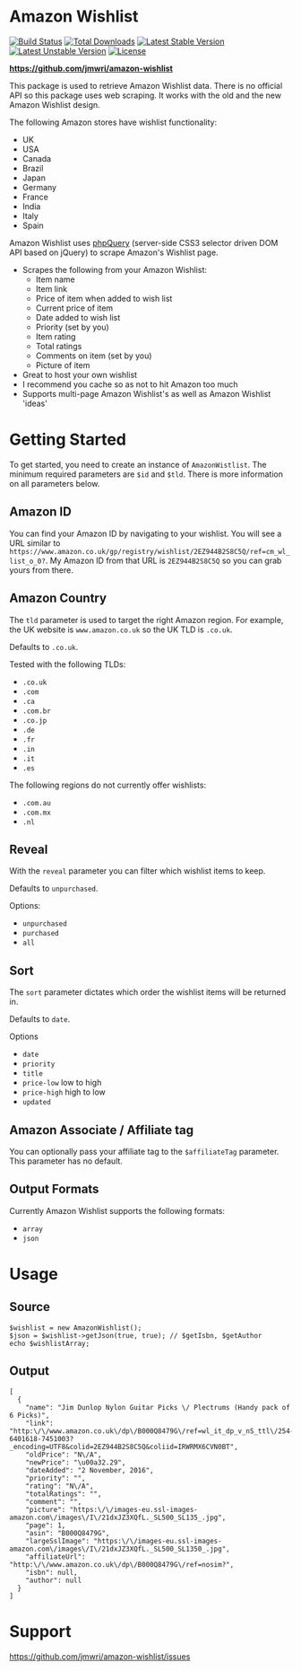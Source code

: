 # Amazon Wishlist

[![Build Status](https://travis-ci.org/jmwri/amazon-wishlist.svg?branch=master)](https://travis-ci.org/jmwri/amazon-wishlist)
[![Total Downloads](https://poser.pugx.org/jmwri/amazon-wishlist/d/total.svg)](https://packagist.org/packages/jmwri/amazon-wishlist)
[![Latest Stable Version](https://poser.pugx.org/jmwri/amazon-wishlist/v/stable.svg)](https://packagist.org/packages/jmwri/amazon-wishlist)
[![Latest Unstable Version](https://poser.pugx.org/jmwri/amazon-wishlist/v/unstable.svg)](https://packagist.org/packages/jmwri/amazon-wishlist)
[![License](https://poser.pugx.org/jmwri/amazon-wishlist/license.svg)](https://packagist.org/packages/jmwri/amazon-wishlist)

**https://github.com/jmwri/amazon-wishlist**

This package is used to retrieve Amazon Wishlist data. There is no official API so this package uses web scraping. It works with the old and the new Amazon Wishlist design.

The following Amazon stores have wishlist functionality:
* UK
* USA
* Canada
* Brazil
* Japan
* Germany
* France
* India
* Italy
* Spain

Amazon Wishlist uses [phpQuery](http://code.google.com/p/phpquery/) (server-side CSS3 selector driven DOM API based on jQuery) to scrape Amazon's Wishlist page.

* Scrapes the following from your Amazon Wishlist:
    * Item name
    * Item link
    * Price of item when added to wish list
    * Current price of item
    * Date added to wish list
    * Priority (set by you)
    * Item rating
    * Total ratings
    * Comments on item (set by you)
    * Picture of item
* Great to host your own wishlist
* I recommend you cache so as not to hit Amazon too much
* Supports multi-page Amazon Wishlist's as well as Amazon Wishlist 'ideas'

# Getting Started

To get started, you need to create an instance of `AmazonWistlist`. The minimum required parameters are `$id` and `$tld`. There is more information on all parameters below.

## Amazon ID
You can find your Amazon ID by navigating to your wishlist. You will see a URL similar to `https://www.amazon.co.uk/gp/registry/wishlist/2EZ944B2S8C5Q/ref=cm_wl_list_o_0?`. My Amazon ID from that URL is `2EZ944B2S8C5Q` so you can grab yours from there.

## Amazon Country
The `tld` parameter is used to target the right Amazon region. For example, the UK website is `www.amazon.co.uk` so the UK TLD is `.co.uk`.

Defaults to `.co.uk`.

Tested with the following TLDs:
* `.co.uk`
* `.com`
* `.ca`
* `.com.br`
* `.co.jp`
* `.de`
* `.fr`
* `.in`
* `.it`
* `.es`

The following regions do not currently offer wishlists:
* `.com.au`
* `.com.mx`
* `.nl`

## Reveal
With the `reveal` parameter you can filter which wishlist items to keep.

Defaults to `unpurchased`.

Options:
* `unpurchased`
* `purchased`
* `all`  

## Sort
The `sort` parameter dictates which order the wishlist items will be returned in.

Defaults to `date`.

Options
* `date`
* `priority`
* `title`
* `price-low` low to high
* `price-high` high to low
* `updated`


## Amazon Associate / Affiliate tag
You can optionally pass your affiliate tag to the `$affiliateTag` parameter. This parameter has no default.

## Output Formats
Currently Amazon Wishlist supports the following formats:
* `array`
* `json`

# Usage
## Source
```
$wishlist = new AmazonWishlist();
$json = $wishlist->getJson(true, true); // $getIsbn, $getAuthor
echo $wishlistArray;
```

## Output
```
[
  {
    "name": "Jim Dunlop Nylon Guitar Picks \/ Plectrums (Handy pack of 6 Picks)",
    "link": "http:\/\/www.amazon.co.uk\/dp\/B000Q8479G\/ref=wl_it_dp_v_nS_ttl\/254-6401618-7451003?_encoding=UTF8&colid=2EZ944B2S8C5Q&coliid=IRWRMX6CVN0BT",
    "oldPrice": "N\/A",
    "newPrice": "\u00a32.29",
    "dateAdded": "2 November, 2016",
    "priority": "",
    "rating": "N\/A",
    "totalRatings": "",
    "comment": "",
    "picture": "https:\/\/images-eu.ssl-images-amazon.com\/images\/I\/21dxJZ3XQfL._SL500_SL135_.jpg",
    "page": 1,
    "asin": "B000Q8479G",
    "largeSslImage": "https:\/\/images-eu.ssl-images-amazon.com\/images\/I\/21dxJZ3XQfL._SL500_SL1350_.jpg",
    "affiliateUrl": "http:\/\/www.amazon.co.uk\/dp\/B000Q8479G\/ref=nosim?",
    "isbn": null,
    "author": null
  }
]
```

# Support
https://github.com/jmwri/amazon-wishlist/issues